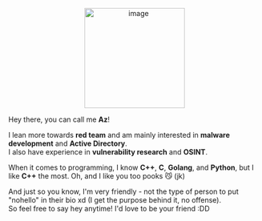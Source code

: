 <p align="center">
  <img src="https://github.com/user-attachments/assets/cc08aeb4-b4b2-4fa9-867e-9309525e62a7" alt="image" width="200"/>
</p>

Hey there, you can call me **Az**!  

I lean more towards **red team** and am mainly interested in **malware development** and **Active Directory**.  
I also have experience in **vulnerability research** and **OSINT**.  

When it comes to programming, I know **C++**, **C**, **Golang**, and **Python**, but I like **C++** the most. 
Oh, and I like you too pooks 😼 (jk)

And just so you know, I'm very friendly - not the type of person to put "nohello" in their bio xd (I get the purpose behind it, no offense).  
So feel free to say hey anytime! I'd love to be your friend :DD  

